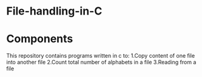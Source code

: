 # File-handling-in-C
# Components
 This repository contains programs written in c to:
 1.Copy content of one file into another file
 2.Count total number of alphabets in a file
 3.Reading from a file
